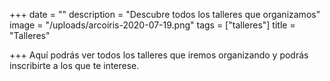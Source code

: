 +++
date = ""
description = "Descubre todos los talleres que organizamos"
image = "/uploads/arcoiris-2020-07-19.png"
tags = ["talleres"]
title = "Talleres"

+++
Aquí podrás ver todos los talleres que iremos organizando y podrás inscribirte a los que te interese.